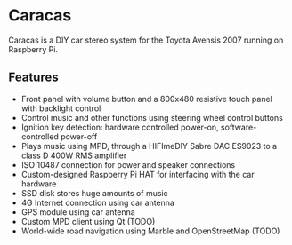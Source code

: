 # Caracas

Caracas is a DIY car stereo system for the Toyota Avensis 2007 running on Raspberry Pi.

## Features

* Front panel with volume button and a 800x480 resistive touch panel with backlight control
* Control music and other functions using steering wheel control buttons
* Ignition key detection: hardware controlled power-on, software-controlled power-off
* Plays music using MPD, through a HIFImeDIY Sabre DAC ES9023 to a class D 400W RMS amplifier
* ISO 10487 connection for power and speaker connections
* Custom-designed Raspberry Pi HAT for interfacing with the car hardware
* SSD disk stores huge amounts of music
* 4G Internet connection using car antenna
* GPS module using car antenna
* Custom MPD client using Qt (TODO)
* World-wide road navigation using Marble and OpenStreetMap (TODO)
